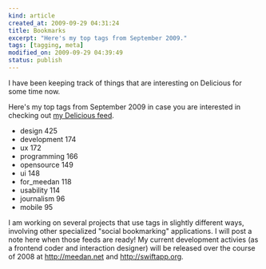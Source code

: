 ```yaml
--- 
kind: article
created_at: 2009-09-29 04:31:24
title: Bookmarks
excerpt: "Here's my top tags from September 2009."
tags: [tagging, meta]
modified_on: 2009-09-29 04:39:49
status: publish
---
```


I have been keeping track of things that are interesting on Delicious for some time now. 

Here's my top tags from September 2009 in case you are interested in checking out <a href="http://delicious.com/unthinkingly">my Delicious feed</a>.

* design 425
* development 174
* ux 172
* programming 166
* opensource 149
* ui 148
* for_meedan 118
* usability 114
* journalism 96
* mobile 95

I am working on several projects that use tags in slightly different ways, involving other specialized "social bookmarking" applications. I will post a note here when those feeds are ready! My current development activies (as a frontend coder and interaction designer) will be released over the course of 2008 at <a href="http://meedan.net">http://meedan.net</a> and <a href="http://swiftapp.org">http://swiftapp.org</a>. 
